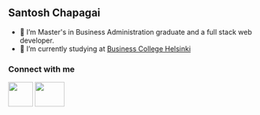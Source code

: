 ## Santosh Chapagai 

- 🔭 I’m Master's in Business Administration graduate and a full stack web developer.
- 🌱 I’m currently studying at <a href="https://en.bc.fi/">Business College Helsinki</a>

### Connect with me
<a href="https://www.linkedin.com/in/santosh-chapagai-44b313131/"><img src="https://api.openverse.engineering/v1/images/a171287d-406d-4eac-b0b7-499bf47793f7/thumb/" height="50rem" width="50rem"></a>
<a href="mailto:santoshchapagai100@gmail.com"><img src="https://api.openverse.engineering/v1/images/a69f63cd-895f-431e-af56-a6b891b3f651/thumb/" height="50rem" width="60rem"></a>



<!--
**SantoshChapagai/SantoshChapagai** is a ✨ _special_ ✨ repository because its `README.md` (this file) appears on your GitHub profile.
![](https://visitor-badge.laobi.icu/badge?page_id=SantoshChapagai.SantoshChapagai)
Here are some ideas to get you started:

- 🔭 I’m currently working on ...
- 🌱 I’m currently learning ...
- 👯 I’m looking to collaborate on ...
- 🤔 I’m looking for help with ...
- 💬 Ask me about ...
- 📫 How to reach me: ...
- 😄 Pronouns: ...
- ⚡ Fun fact: ...
-->
